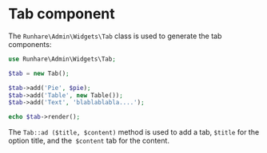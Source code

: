 # Tab component

The `Runhare\Admin\Widgets\Tab` class is used to generate the tab components:

```php
use Runhare\Admin\Widgets\Tab;

$tab = new Tab();

$tab->add('Pie', $pie);
$tab->add('Table', new Table());
$tab->add('Text', 'blablablabla....');

echo $tab->render();

```

The `Tab::ad ($title, $content)` method is used to add a tab, `$title` for the option title, and the` $content` tab for the content.
